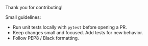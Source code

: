 Thank you for contributing!

Small guidelines:
- Run unit tests locally with `pytest` before opening a PR.
- Keep changes small and focused. Add tests for new behavior.
- Follow PEP8 / Black formatting.
